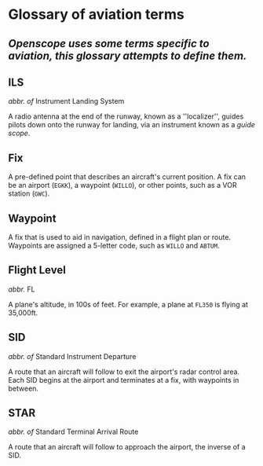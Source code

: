 # Glossary of aviation terms
*Openscope uses some terms specific to aviation, this glossary attempts to define them.*
---
## ILS
*abbr. of* Instrument Landing System

A radio antenna at the end of the runway, known as a ''localizer'', guides pilots down onto the runway for landing, via an instrument known as a *guide scope*.

## Fix

A pre-defined point that describes an aircraft's current position. A fix can be an airport (`EGKK`), a waypoint (`WILLO`), or other points, such as a VOR station (`GWC`).

## Waypoint

A fix that is used to aid in navigation, defined in a flight plan or route. Waypoints are assigned a 5-letter code, such as `WILLO` and `ABTUM`.

## Flight Level
*abbr.* FL

A plane's altitude, in 100s of feet. For example, a plane at `FL350` is flying at 35,000ft.

## SID
*abbr. of* Standard Instrument Departure

A route that an aircraft will follow to exit the airport's radar control area. Each SID begins at the airport and terminates at a fix, with waypoints in between.

## STAR
*abbr. of* Standard Terminal Arrival Route

A route that an aircraft will follow to approach the airport, the inverse of a SID.
